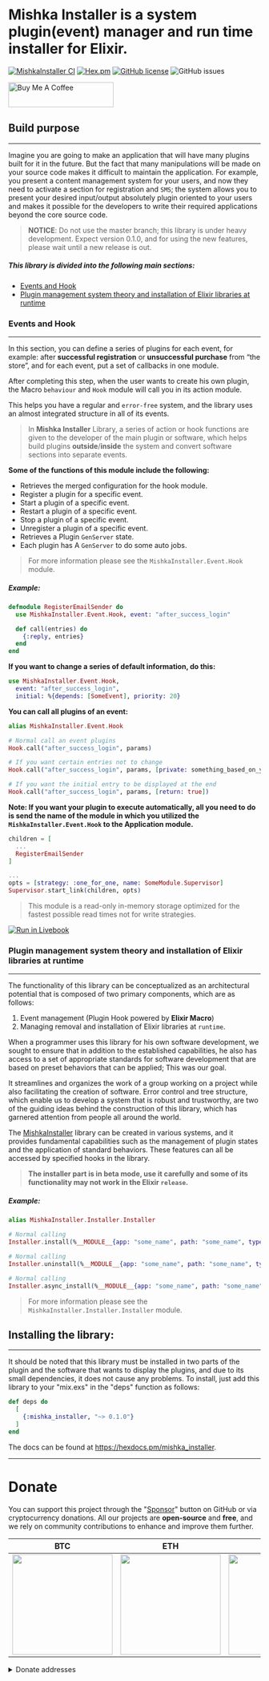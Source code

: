 # Mishka Installer is a system plugin(event) manager and run time installer for Elixir.

[![MishkaInstaller CI](https://github.com/mishka-group/mishka_installer/actions/workflows/ci.yml/badge.svg)](https://github.com/mishka-group/mishka_installer/actions/workflows/ci.yml) [![Hex.pm](https://img.shields.io/badge/hex-0.1.0-blue.svg)](https://hex.pm/packages/mishka_installer) [![GitHub license](https://img.shields.io/badge/apache-2.0-green.svg)](https://raw.githubusercontent.com/mishka-group/mishka_installer/master/LICENSE) ![GitHub issues](https://img.shields.io/github/issues/mishka-group/mishka_installer)

<a href="https://www.buymeacoffee.com/mishkagroup" target="_blank">
  <img src="https://img.buymeacoffee.com/button-api/?text=Buy us coffee&emoji=☕&slug=mishkagroup&button_colour=FFDD00&font_colour=000000&font_family=Cookie&outline_colour=000000&coffee_colour=ffffff" alt="Buy Me A Coffee" height="50" width="210">
</a>

## Build purpose
---

Imagine you are going to make an application that will have many plugins built for it in the future.
But the fact that many manipulations will be made on your source code makes it difficult to
maintain the application. For example, you present a content management system for your users,
and now they need to activate a section for registration and `SMS`; the system allows you to
present your desired input/output absolutely plugin oriented to your users and makes it
possible for the developers to write their required applications beyond the core source code.


> **NOTICE**: Do not use the master branch; this library is under heavy development.
> Expect version 0.1.0, and for using the new features, please wait until a new release is out.


##### This library is divided into the following main sections:

- [Events and Hook](#events-and-hook)
- [Plugin management system theory and installation of Elixir libraries at runtime](#plugin-management-system-theory-and-installation-of-elixir-libraries-at-runtime)


### Events and Hook
---

In this section, you can define a series of plugins for each event,
for example: after **successful registration** or **unsuccessful purchase** from “the store”,
and for each event, put a set of callbacks in one module.

After completing this step, when the user wants to create his own plugin,
the Macro `behaviour` and `Hook` module will call you in its action module.

This helps you have a regular and `error-free` system, and the library uses an almost
integrated structure in all of its events.

> In **Mishka Installer** Library, a series of action or hook functions are
given to the developer of the main plugin or software, which helps build plugins **outside**/**inside**
the system and convert software sections into separate events.

**Some of the functions of this module include the following:**

- Retrieves the merged configuration for the hook module.
- Register a plugin for a specific event.
- Start a plugin of a specific event.
- Restart a plugin of a specific event.
- Stop a plugin of a specific event.
- Unregister a plugin of a specific event.
- Retrieves a Plugin `GenServer` state.
- Each plugin has A `GenServer` to do some auto jobs.

> For more information please see the `MishkaInstaller.Event.Hook` module.

##### Example:

```elixir
defmodule RegisterEmailSender do
  use MishkaInstaller.Event.Hook, event: "after_success_login"

  def call(entries) do
    {:reply, entries}
  end
end
```

**If you want to change a series of default information, do this:**

```elixir
use MishkaInstaller.Event.Hook,
  event: "after_success_login",
  initial: %{depends: [SomeEvent], priority: 20}
```

**You can call all plugins of an event:**

```elixir
alias MishkaInstaller.Event.Hook

# Normal call an event plugins
Hook.call("after_success_login", params)

# If you want certain entries not to change
Hook.call("after_success_login", params, [private: something_based_on_your_data])

# If you want the initial entry to be displayed at the end
Hook.call("after_success_login", params, [return: true])
```

**Note: If you want your plugin to execute automatically,
all you need to do is send the name of the module in which you utilized
the `MishkaInstaller.Event.Hook` to the Application module.**

```elixir
children = [
  ...
  RegisterEmailSender
]

...
opts = [strategy: :one_for_one, name: SomeModule.Supervisor]
Supervisor.start_link(children, opts)
```

> This module is a read-only in-memory storage optimized for the fastest possible read times
> not for write strategies.

[![Run in Livebook](https://livebook.dev/badge/v1/pink.svg)](https://livebook.dev/run?url=https%3A%2F%2Fgithub.com%2Fmishka-group%2Fmishka_installer%2Fblob%2Fmaster%2Fguidance%2Fevent%2Fhook.livemd)

### Plugin management system theory and installation of Elixir libraries at runtime
---

The functionality of this library can be conceptualized as an architectural potential that is
composed of two primary components, which are as follows:

1. Event management (Plugin Hook powered by **Elixir Macro**)
2. Managing removal and installation of Elixir libraries at `runtime`.

When a programmer uses this library for his own software development, we sought to
ensure that in addition to the established capabilities, he also has access to a set of
appropriate standards for software development that are based on preset behaviors that can be applied;
This was our goal.

It streamlines and organizes the work of a group working on a project while also facilitating
the creation of software.
Error control and tree structure, which enable us to develop a system that is robust and trustworthy,
are two of the guiding ideas behind the construction of this library, which has garnered
attention from people all around the world.

The [MishkaInstaller](https://github.com/mishka-group/mishka_installer) library can be created in
various systems, and it provides fundamental capabilities such as the management of plugin states
and the application of standard behaviors.
These features can all be accessed by specified hooks in the library.

> **The installer part is in beta mode, use it carefully and some of its functionality may not work in the Elixir `release`.**

##### Example:

```elixir
alias MishkaInstaller.Installer.Installer

# Normal calling
Installer.install(%__MODULE__{app: "some_name", path: "some_name", type: :hex})

# Normal calling
Installer.uninstall(%__MODULE__{app: "some_name", path: "some_name", type: :hex})

# Normal calling
Installer.async_install(%__MODULE__{app: "some_name", path: "some_name", type: :hex})
```

> For more information please see the `MishkaInstaller.Installer.Installer` module.


## Installing the library:
---

It should be noted that this library must be installed in two parts of the plugin and the
software that wants to display the plugins, and due to its small dependencies, it does
not cause any problems. To install, just add this library to your "mix.exs" in the "deps"
function as follows:

```elixir
def deps do
  [
    {:mishka_installer, "~> 0.1.0"}
  ]
end
```

The docs can be found at https://hexdocs.pm/mishka_installer.

---

# Donate

You can support this project through the "[Sponsor](https://github.com/sponsors/mishka-group)" button on GitHub or via cryptocurrency donations. All our projects are **open-source** and **free**, and we rely on community contributions to enhance and improve them further.

| **BTC**                                                                                                                            | **ETH**                                                                                                                            | **DOGE**                                                                                                                           | **TRX**                                                                                                                            |
| ---------------------------------------------------------------------------------------------------------------------------------- | ---------------------------------------------------------------------------------------------------------------------------------- | ---------------------------------------------------------------------------------------------------------------------------------- | ---------------------------------------------------------------------------------------------------------------------------------- |
| <img src="https://github.com/mishka-group/mishka_developer_tools/assets/8413604/230ea4bf-7e8f-4f18-99c9-0f940dd3c6eb" width="200"> | <img src="https://github.com/mishka-group/mishka_developer_tools/assets/8413604/0c8e677b-7240-4b0d-8b9e-bd1efca970fb" width="200"> | <img src="https://github.com/mishka-group/mishka_developer_tools/assets/8413604/3de9183e-c4c0-40fe-b2a1-2b9bb4268e3a" width="200"> | <img src="https://github.com/mishka-group/mishka_developer_tools/assets/8413604/aaa1f103-a7c7-43ed-8f39-20e4c8b9975e" width="200"> |

<details>
  <summary>Donate addresses</summary>

**BTC**:‌

```
bc1q24pmrpn8v9dddgpg3vw9nld6hl9n5dkw5zkf2c
```

**ETH**:

```
0xD99feB9db83245dE8B9D23052aa8e62feedE764D
```

**DOGE**:

```
DGGT5PfoQsbz3H77sdJ1msfqzfV63Q3nyH
```

**TRX**:

```
TBamHas3wAxSEvtBcWKuT3zphckZo88puz
```

</details>
